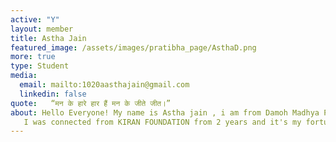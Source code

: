 ```yaml
---
active: "Y"
layout: member
title: Astha Jain
featured_image: /assets/images/pratibha_page/AsthaD.png
more: true 
type: Student
media:  
  email: mailto:1020aasthajain@gmail.com
  linkedin: false        
quote:   “मन के हारे हार हैं मन के जीते जीत।”
about: Hello Everyone! My name is Astha jain , i am from Damoh Madhya Pradesh and currently I am pursuing BALLB from Government New Law College Indore Madhya Pradesh.
   I was connected from KIRAN FOUNDATION from 2 years and it's my fortune to be a part of this foundation which not only help me financially but also gives me emotional support and also gives me strength whenever I feel low, each and every student in this foundation is filled with lot of positive energy and each one has there own qualities this foundation always treat me as a family member.
---
```

    